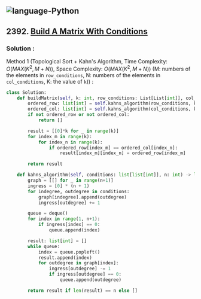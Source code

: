 ![language-Python](https://img.shields.io/badge/Python-ffd43b?style=for-the-badge&logo=PYTHON)
---

## 2392. [Build A Matrix With Conditions](https://leetcode.com/problems/build-a-matrix-with-conditions)

### Solution :

Method 1 (Topological Sort + Kahn's Algorithm, Time Complexity: $O(MAX(K^2, M+N))$, Space Complexity: $O(MAX(K^2, M+N))$ (M: numbers of the elements in `row_conditions`, N: numbers of the elements in `col_conditions`, K: the value of `k`)) :
```python
class Solution:
    def buildMatrix(self, k: int, row_conditions: List[List[int]], col_conditions: List[List[int]]) -> List[List[int]]:
        ordered_row: list[int] = self.kahns_algorithm(row_conditions, k)
        ordered_col: list[int] = self.kahns_algorithm(col_conditions, k)
        if not ordered_row or not ordered_col:
            return []

        result = [[0]*k for _ in range(k)]
        for index_m in range(k):
            for index_n in range(k):
                if ordered_row[index_m] == ordered_col[index_n]:
                    result[index_m][index_n] = ordered_row[index_m]

        return result

    def kahns_algorithm(self, conditions: list[list[int]], n: int) -> list[int]:
        graph = [[] for _ in range(n+1)]
        ingress = [0] * (n + 1)
        for indegree, outdegree in conditions:
            graph[indegree].append(outdegree)
            ingress[outdegree] += 1

        queue = deque()
        for index in range(1, n+1):
            if ingress[index] == 0:
                queue.append(index)

        result: list[int] = []
        while queue:
            index = queue.popleft()
            result.append(index)
            for outdegree in graph[index]:
                ingress[outdegree] -= 1
                if ingress[outdegree] == 0:
                    queue.append(outdegree)

        return result if len(result) == n else []
```
